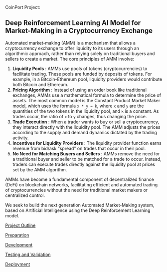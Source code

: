 CoinPort Project:

## Deep Reinforcement Learning AI Model for Market-Making in a Cryptocurrency Exchange

Automated market-making (AMM) is a mechanism that allows a cryptocurrency exchange to offer liquidity to its users through an algorithmic approach, rather than relying solely on traditional buyers and sellers to create a market. The core principles of AMM involve:

1. **Liquidity Pools** : AMMs use pools of tokens (cryptocurrencies) to facilitate trading. These pools are funded by deposits of tokens. For example, in a Bitcoin-Ethereum pool, liquidity providers would contribute both Bitcoin and Ethereum.
2. **Pricing Algorithm** : Instead of using an order book like traditional exchanges, AMMs use a mathematical formula to determine the price of assets. The most common model is the Constant Product Market Maker model, which uses the formula `x * y = k`, where `x` and `y` are the quantities of the two tokens in the liquidity pool, and `k` is a constant. As trades occur, the ratio of `x` to `y` changes, thus changing the price.
3. **Trade Execution** : When a trader wants to buy or sell a cryptocurrency, they interact directly with the liquidity pool. The AMM adjusts the prices according to the supply and demand dynamics dictated by the trading activity.
4. **Incentives for Liquidity Providers** : The liquidity provider function earns revenue from bid/ask "spread" on trades that occur in their pool.
5. **No Need for Matching Buyers and Sellers** : AMMs remove the need for a traditional buyer and seller to be matched for a trade to occur. Instead, traders can execute trades directly against the liquidity pool at prices set by the AMM algorithm.

AMMs have become a fundamental component of decentralized finance (DeFi) on blockchain networks, facilitating efficient and automated trading of cryptocurrencies without the need for traditional market makers or centralized control.

We seek to build the next generation Automated Market-Making system, based on Artificial Intelligence using the Deep Reinforcement Learning model.

[Project Outline](./0-project-outline.html)

[Preparation](./1-preparation.html)

[Development](./2-development.html)

[Testing and Validation](./3-testing_validation.html)

[Deployment](./4-deployment.html)

